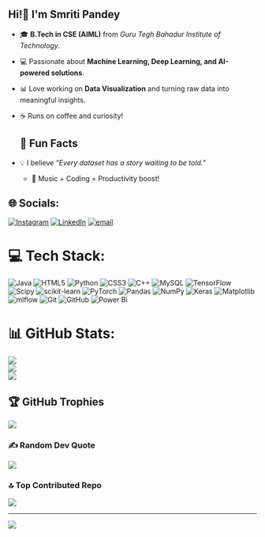 ## Hi!👋 I'm Smriti Pandey 
- 🎓 **B.Tech in CSE (AIML)** from *Guru Tegh Bahadur Institute of Technology*.  
- 💻 Passionate about **Machine Learning, Deep Learning, and AI-powered solutions**.  
 - 📊 Love working on **Data Visualization** and turning raw data into meaningful insights.  
- ☕ Runs on coffee and curiosity!

  ## 📌 Fun Facts  
- 💡 I believe *"Every dataset has a story waiting to be told."*  
  - 🎵 Music + Coding = Productivity boost!  


## 🌐 Socials:
[![Instagram](https://img.shields.io/badge/Instagram-%23E4405F.svg?logo=Instagram&logoColor=white)](https://instagram.com/smritipandey.12) [![LinkedIn](https://img.shields.io/badge/LinkedIn-%230077B5.svg?logo=linkedin&logoColor=white)](https://www.linkedin.com/in/smriti-pandey-125286305) [![email](https://img.shields.io/badge/Email-D14836?logo=gmail&logoColor=white)](mailto:pandeysmriti130@gmail.com) 


# 💻 Tech Stack:
![Java](https://img.shields.io/badge/java-%23ED8B00.svg?style=for-the-badge&logo=openjdk&logoColor=white) ![HTML5](https://img.shields.io/badge/html5-%23E34F26.svg?style=for-the-badge&logo=html5&logoColor=white) ![Python](https://img.shields.io/badge/python-3670A0?style=for-the-badge&logo=python&logoColor=ffdd54) ![CSS3](https://img.shields.io/badge/css3-%231572B6.svg?style=for-the-badge&logo=css3&logoColor=white) ![C++](https://img.shields.io/badge/c++-%2300599C.svg?style=for-the-badge&logo=c%2B%2B&logoColor=white) ![MySQL](https://img.shields.io/badge/mysql-4479A1.svg?style=for-the-badge&logo=mysql&logoColor=white) ![TensorFlow](https://img.shields.io/badge/TensorFlow-%23FF6F00.svg?style=for-the-badge&logo=TensorFlow&logoColor=white) ![Scipy](https://img.shields.io/badge/SciPy-%230C55A5.svg?style=for-the-badge&logo=scipy&logoColor=%white) ![scikit-learn](https://img.shields.io/badge/scikit--learn-%23F7931E.svg?style=for-the-badge&logo=scikit-learn&logoColor=white) ![PyTorch](https://img.shields.io/badge/PyTorch-%23EE4C2C.svg?style=for-the-badge&logo=PyTorch&logoColor=white) ![Pandas](https://img.shields.io/badge/pandas-%23150458.svg?style=for-the-badge&logo=pandas&logoColor=white) ![NumPy](https://img.shields.io/badge/numpy-%23013243.svg?style=for-the-badge&logo=numpy&logoColor=white) ![Keras](https://img.shields.io/badge/Keras-%23D00000.svg?style=for-the-badge&logo=Keras&logoColor=white) ![Matplotlib](https://img.shields.io/badge/Matplotlib-%23ffffff.svg?style=for-the-badge&logo=Matplotlib&logoColor=black) ![mlflow](https://img.shields.io/badge/mlflow-%23d9ead3.svg?style=for-the-badge&logo=numpy&logoColor=blue) ![Git](https://img.shields.io/badge/git-%23F05033.svg?style=for-the-badge&logo=git&logoColor=white) ![GitHub](https://img.shields.io/badge/github-%23121011.svg?style=for-the-badge&logo=github&logoColor=white) ![Power Bi](https://img.shields.io/badge/power_bi-F2C811?style=for-the-badge&logo=powerbi&logoColor=black)
# 📊 GitHub Stats:
![](https://github-readme-stats.vercel.app/api?username=student-smritipandey&theme=dark&hide_border=false&include_all_commits=false&count_private=false)<br/>
![](https://nirzak-streak-stats.vercel.app/?user=student-smritipandey&theme=dark&hide_border=false)<br/>
![](https://github-readme-stats.vercel.app/api/top-langs/?username=student-smritipandey&theme=dark&hide_border=false&include_all_commits=false&count_private=false&layout=compact)

## 🏆 GitHub Trophies
![](https://github-profile-trophy.vercel.app/?username=student-smritipandey&theme=radical&no-frame=false&no-bg=true&margin-w=4)

### ✍️ Random Dev Quote
![](https://quotes-github-readme.vercel.app/api?type=horizontal&theme=radical)

### 🔝 Top Contributed Repo
![](https://github-contributor-stats.vercel.app/api?username=student-smritipandey&limit=5&theme=dark&combine_all_yearly_contributions=true)

---
[![](https://visitcount.itsvg.in/api?id=student-smritipandey&icon=0&color=0)](https://visitcount.itsvg.in)

<!-- Proudly created with GPRM ( https://gprm.itsvg.in ) -->
